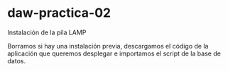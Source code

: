 # daw-practica-02
Instalación de la pila LAMP

Borramos si hay una instalación previa, descargamos el código de la aplicación que queremos desplegar e importamos el script de la base de datos.